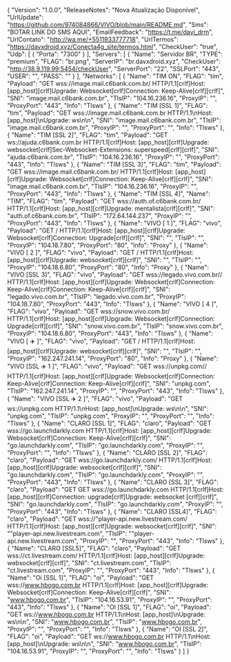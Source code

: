 {
  "Version": "1.0.0",
  "ReleaseNotes": "Nova Atualização Disponível",
  "UrlUpdate": "https://github.com/974084866/VIVO/blob/main/README.md",
  "Sms": "BOTAR LINK DO SMS AQUI",
  "EmailFeedback": "https://t.me/davi_drm",
  "UrlContato": "http://wa.me/+5511933777718",
  "UrlTermos": "https://davxdroid.xyz/Conecta4g_site/termos.html",
  "CheckUser": "true",
  "Udp": [
    {
      "Porta": "7300"
    }
  ],
  "Servers": [
    {
      "Name": "Servidor BR",
      "TYPE": "premium",
      "FLAG": "br.png",
      "ServerIP": "br.davxdroid.xyz",
      "CheckUser": "http://38.9.119.99:5454/checkUser",
      "ServerPort": "22",
      "SSLPort": "443",
      "USER": "",
      "PASS": ""
    }
  ],
  "Networks": [
    {
      "Name": "TIM  ON",
      "FLAG": "tim",
      "Payload": "GET wss://image.mail.c6bank.com.br/ HTTP/1.1[crlf]Host: [app_host][crlf]Upgrade: Websocket[crlf]Connection: Keep-Alive[crlf][crlf]",
      "SNI": "image.mail.c6bank.com.br",
      "TlsIP": "104.16.236.16",
      "ProxyIP": "",
      "ProxyPort": "443",
      "Info": "Tlsws"
    },
    {
      "Name": "TIM [SSL 1]",
      "FLAG": "tim",
      "Payload": "GET wss://image.mail.c6bank.com.br HTTP/1.1\nHost: [app_host]\nUpgrade: ws\n\n",
      "SNI": "image.mail.c6bank.com.br",
      "TlsIP": "image.mail.c6bank.com.br",
      "ProxyIP": "",
      "ProxyPort": "",
      "Info": "Tlsws"
    },
    {
      "Name": "TIM [SSL 2]",
      "FLAG": "tim",
      "Payload": "GET ws://ajuda.c6bank.com.br HTTP/1.1[crlf]Host: [app_host][crlf]Upgrade: websocket[crlf]Sec-Websocket-Extensions: superspeed[crlf][crlf]",
     "SNI": "ajuda.c6bank.com.br",
     "TlsIP": "104.16.236.16",
     "ProxyIP": "",
     "ProxyPort": "443",
     "Info": "Tlsws"
    },
    {
      "Name": "TIM [SSL 3]",
      "FLAG": "tim",
      "Payload": "GET wss://image.mail.c6bank.com.br/ HTTP/1.1[crlf]Host: [app_host][crlf]Upgrade: Websocket[crlf]Connection: Keep-Alive[crlf][crlf]",
      "SNI": "image.mail.c6bank.com.br",
      "TlsIP": "104.16.236.16",
      "ProxyIP": "",
      "ProxyPort": "443",
      "Info": "Tlsws"
    },
    {
      "Name": "TIM [SSL 4]",
      "Name": "TIM",
      "FLAG": "tim",
      "Payload": "GET wss://auth.of.c6bank.com.br/ HTTP/1.1[crlf]Host: [app_host][crlf]Upgrade: mentalista[crlf][crlf]",
      "SNI": "auth.of.c6bank.com.br",
      "TlsIP": "172.64.144.237",
      "ProxyIP": "",
      "ProxyPort": "443",
      "Info": "Tlsws"
    },
    {
      "Name": "VIVO   [ 1 ]",
      "FLAG": "vivo",
      "Payload": "GET / HTTP/1.1[crlf]Host: [app_host][crlf]Upgrade: Websocket[crlf]Connection: Upgrade[crlf][crlf]",
      "SNI": "",
      "TlsIP": "",
      "ProxyIP": "104.18.7.80",
      "ProxyPort": "80",
      "Info": "Proxy"
    },
    {
      "Name": "VIVO  [ 2 ]",
      "FLAG": "vivo",
      "Payload": "GET / HTTP/1.1[crlf]Host: [app_host][crlf]Upgrade: websocket[crlf][crlf]",
      "SNI": "",
      "TlsIP": "",
      "ProxyIP": "104.18.6.80",
      "ProxyPort": "80",
      "Info": "Proxy"
    },
    {
      "Name": "VIVO [SSL 3]",
      "FLAG": "vivo",
      "Payload": "GET wss://legado.vivo.com.br// HTTP/1.1[crlf]Host: [app_host][crlf]Upgrade: Websocket[crlf]Connection: Keep-Alive[crlf]Connection: Keep-Alive[crlf][crlf]",
      "SNI": "legado.vivo.com.br",
      "TlsIP": "legado.vivo.com.br",
      "ProxyIP": "104.18.7.80",
      "ProxyPort": "443",
      "Info": "Tlsws"
    },
    {
      "Name": "VIVO   [ 4 ]",
      "FLAG": "vivo",
      "Payload": "GET wss://snow.vivo.com.br/ HTTP/1.1[crlf]Host: [app_host][crlf]Upgrade: Websocket[crlf]Connection: Upgrade[crlf][crlf]",
      "SNI": "snow.vivo.com.br",
      "TlsIP": "snow.vivo.com.br",
      "ProxyIP": "104.18.6.80",
      "ProxyPort": "443",
      "Info": "Tlsws"
    },
    {
      "Name": "VIVO  [ ✈️ ]",
      "FLAG": "vivo",
      "Payload": "GET / HTTP/1.1[crlf]Host: [app_host][crlf]Upgrade: websocket[crlf][crlf]",
      "SNI": "",
      "TlsIP": "",
      "ProxyIP": "162.247.241.14",
      "ProxyPort": "80",
      "Info": "Proxy"
    },
    {
      "Name": "VIVO [SSL  ✈️ 1 ]",
      "FLAG": "vivo",
      "Payload": "GET wss://unpkg.com// HTTP/1.1[crlf]Host: [app_host][crlf]Upgrade: Websocket[crlf]Connection: Keep-Alive[crlf]Connection: Keep-Alive[crlf][crlf]",
      "SNI": "unpkg.com",
      "TlsIP": "162.247.241.14",
      "ProxyIP": "",
      "ProxyPort": "443",
      "Info": "Tlsws"
    },
    {
      "Name": "VIVO [SSL  ✈️ 2 ]",
      "FLAG": "vivo",
      "Payload": "GET ws://unpkg.com HTTP/1.1\nHost: [app_host]\nUpgrade: ws\n\n",
      "SNI": "unpkg.com",
      "TlsIP": "unpkg.com",
      "ProxyIP": "",
      "ProxyPort": "",
      "Info": "Tlsws"
    },
    {
      "Name": "CLARO [SSL 1]",
      "FLAG": "claro",
      "Payload": "GET wss://go.launchdarkly.com HTTP/1.1[crlf]Host: [app_host][crlf]Upgrade: Websocket[crlf]Connection: Keep-Alive[crlf][crlf]",
      "SNI": "go.launchdarkly.com",
      "TlsIP": "go.launchdarkly.com",
      "ProxyIP": "",
      "ProxyPort": "",
      "Info": "Tlsws"
    },
    {
      "Name": "CLARO [SSL 2]",
      "FLAG": "claro",
      "Payload": "GET wss://go.launchdarkly.com/ HTTP/1.1[crlf]Host: [app_host][crlf]Upgrade: websocket[crlf][crlf]",
      "SNI": "go.launchdarkly.com",
      "TlsIP": "go.launchdarkly.com",
      "ProxyIP": "",
      "ProxyPort": "443",
      "Info": "Tlsws"
    },
    {
      "Name": "️CLARO [SSL 3]",
      "FLAG": "claro",
      "Payload": "GET GET wss://go.launchdarkly.com HTTP/1.1[crlf]Host: [app_host][crlf]Connection: upgrade[crlf]Upgrade: websocket [crlf][crlf]",
      "SNI": "go.launchdarkly.com",
      "TlsIP": "go.launchdarkly.com",
      "ProxyIP": "",
      "ProxyPort": "443",
      "Info": "Tlsws"
    },
    {
      "Name": "CLARO [SSL4]",
      "FLAG": "claro",
      "Payload": "GET wss://"player-api.new.livestream.com/ HTTP/1.1[crlf]Host: [app_host][crlf]Upgrade: websocket[crlf][crlf]",
      "SNI": ""player-api.new.livestream.com",
      "TlsIP": ""player-api.new.livestream.com",
      "ProxyIP": "",
      "ProxyPort": "443",
      "Info": "Tlsws"
    },
    {
      "Name": "CLARO [SSL5]",
      "FLAG": "claro",
      "Payload": "GET wss://ct.livestream.com/ HTTP/1.1[crlf]Host: [app_host][crlf]Upgrade: websocket[crlf][crlf]",
      "SNI": "ct.livestream.com",
      "TlsIP": "ct.livestream.com",
      "ProxyIP": "",
      "ProxyPort": "443",
      "Info": "Tlsws"
   },
   {
      "Name": "Oi [SSL 1]",
      "FLAG": "oí",
      "Payload": "GET wss://www.hbogo.com.br HTTP/1.1[crlf]Host: [app_host][crlf]Upgrade: Websocket[crlf]Connection: Keep-Alive[crlf][crlf]",
      "SNI": "www.hbogo.com.br",
      "TlsIP": "104.16.53.91",
      "ProxyIP": "",
      "ProxyPort": "443",
      "Info": "Tlsws"
   },
   {
      "Name": "OI [SSL 1]",
      "FLAG": "oi",
      "Payload": "GET ws://www.hbogo.com.br HTTP/1.1\nHost: [app_host]\nUpgrade: ws\n\n",
      "SNI": "www.hbogo.com.br",
      "TlsIP": "www.hbogo.com.br",
      "ProxyIP": "",
      "ProxyPort": "",
      "Info": "Tlsws"
    },
    {
      "Name": "OI [SSL 2]",
      "FLAG": "oi",
      "Payload": "GET ws://www.hbogo.com.br HTTP/1.1\nHost: [app_host]\nUpgrade: ws\n\n",
      "SNI": "www.hbogo.com.br",
      "TlsIP": "104.16.53.91",
      "ProxyIP": "",
      "ProxyPort": "",
      "Info": "Tlsws"
    }
  ]
}
